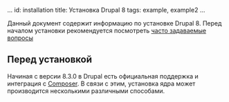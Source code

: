 ...
id: installation
title: Установка Drupal 8
tags: example, example2
...

Данный документ содержит информацию по установке Drupal 8. Перед началом установки рекомендуется посмотреть [часто задаваемые вопросы]

## Перед установкой

Начиная с версии 8.3.0 в Drupal есть официальная поддержка и интеграция с [Composer]. В связи с этим, установка ядра может производится несколькими различными способами.

[Composer]:[https://getcomposer.org/]
[часто задаваемые вопросы]:[faq.md]